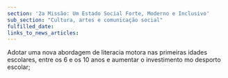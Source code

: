 ```yaml
---
section: '2a Missão: Um Estado Social Forte, Moderno e Inclusivo'
sub_section: "Cultura, artes e comunicação social"
fulfilled_date:
links_to_news_articles:
---
```


Adotar uma nova abordagem de literacia motora nas primeiras idades escolares, entre os 6 e os 10 anos e aumentar o investimento mo desporto escolar;